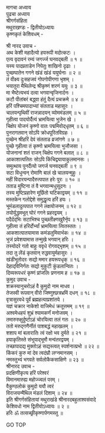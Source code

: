 मागचा अध्याय  
पुढचा अध्याय  
श्रीगर्गसंहिता  
मथुराखण्डः - द्वितीयोऽध्यायः  
कृष्णकृतं केशिवधम् -  
  
श्री नारद उवाच -  
अथ केशी महादैत्यो हयरूपी मदोत्कटः ।  
एत्य वृदावनं रम्यं जगर्ज्ज घनवद्‌बली ॥ १ ॥  
यस्य पादप्रताडेन निपेतुः शाखिनो दृढाः ।  
पुच्छघातेन गगने खंडं खंडं ययुर्घनाः ॥ २ ॥  
तं वीक्ष्य दुःसहजवं गोपगोपीगणा भृशम् ।  
भयातुरा मैथिलेन्द्र श्रीकृष्णं शरणं ययुः ॥ ३ ॥  
मा भैष्टेत्यभयं दत्वा भगवान्वृजिनार्दनः ।  
कटौ पीतांबरं बद्ध्वा हंतुं दैत्यं प्रचक्रमे ॥ ४ ॥  
हरिं पश्चिमपादाभ्यां संतताड महासुरः ।  
चालयन्पृथिवीं राजन्नादयन् व्योममंडलम् ॥ ५ ॥  
गृहीत्वा पादयोर्दैत्यं भ्रामयित्वा भुजेन खे ।  
चिक्षेप योजनं कृष्णो वातः पद्ममिवोद्‍धृतम् ॥ ६ ॥  
पुनरागतवान् सोऽपि क्रोधपूरितविग्रहः ।  
पुच्छेन श्रीहरिं देवं संतताड व्रजांगणे ॥ ७ ॥  
पुच्छे गृहीत्वा तं कृष्णो भ्रामयित्वा भुजौजसा ।  
योजनानां शतं राजन् चिक्षेप गगने बलात् ॥ ८ ॥  
आकाशात्पतितः सोऽपि किंचिद्व्यायाकुलमानसः ।  
समुत्थाय पुनर्दैत्यो जगर्ज घनवद्‌बली ॥ ९ ॥  
सटा विधुन्वन् रोमाणि बालं खे चालयन्मुहुः ।  
महीं विदारयन्पादैरुत्पपात हरेः पुरः ॥ १० ॥  
तताड मुष्टिना तं वै भगवान्मधुसूदनः ।  
तस्य मुष्टिप्रहारेण मूर्छितो घटिकाद्वयम् ॥ ११ ॥  
मस्तकेन गलोद्देशे समुद्धृत्य हरिं हयः ।  
भूमंडलादुत्पपात गगने लक्षयोजनम् ॥ १२ ॥  
तयोर्युद्धमभूत् घोरं गगने प्रहरद्वयम् ।  
पदैर्दद्‌भिः सटाभिश्च पुच्छतीक्ष्णखुरैर्नृप ॥ १३ ॥  
गृहीत्वा तं हरिर्दोर्भ्यां भ्रामयित्वा त्वितस्ततः ।  
आकशात्पातयामास कमंडलुमिवार्भकः ॥ १४ ॥  
भुजं प्रवेशयामास तन्मुखे भगवान् हरिः ।  
तस्योदरे गतो बाहुः ववृधे रोगवद्‌भृशम् ॥ १५ ॥  
तदा तु लेंडं कृतवान् रुद्धवायुर्महासुरः ।  
खंडीभूतोदरः सद्यो ममार हयरूपधृक् ॥ १६ ॥  
देहाद्‌विनिर्गतः सद्यो मुकुटी कुंडलान्वितः ।  
दिव्यरूपधरं कृष्णं प्रांजलिः प्रणनाम ह ॥ १७ ॥  
कुमुद उवाच -  
शक्रस्यानुचरोऽहं वै कुमुदो नाम माधव ।  
तेजस्वी रूपवान् वीरो जिष्णुश्छत्रभ्रमिं दधन् ॥ १८ ॥  
वृत्रासुरवधे पूर्वं ब्रह्महत्याप्रशांतये ।  
यज्ञं चक्रार नाकेशो वाजिमेधं क्रतूत्तमम् ॥ १९ ॥  
अश्वमेधहयं शुभ्रं श्यामकर्णं मनोजवम् ।  
तमारुरुक्षुर्दुष्टोऽहं चोरयित्वा तलं गतः ॥ २० ॥  
ततो मरुद्‌गणैर्नीतं पाशबद्धं महाखलम् ।  
शशाप मां बलारातिः त्वं रक्षो भव दुर्मते ॥ २१ ॥  
हयाकृतिस्ते संभूयाद्‌भूमौ मन्वंतरद्वयम् ।  
तच्छापादद्य मुक्तोऽहं सद्यस्त्वत् स्पर्शनात्प्रभो ॥ २२ ॥  
किंकरं कुरु मां देव त्वदंघ्रौ लग्नमानसम् ।  
नमस्तुभ्यं भगवते सर्वलोकैकसाक्षिणे ॥ २३ ॥  
श्रीनारद उवाच -  
प्रदक्षिणीकृत्य हरिं परेश्वरं  
     विमानमारुह्य महोज्ज्वलं परम् ।  
वैकुण्ठलोकं कुमुदो ययौ त्वरं  
     विराजयन्मैथिल मंडलं दिशाम् ॥ २४ ॥  
इति श्रीगर्गसंहितायां मथुराखंडे श्रीनारदबहुलाश्वसंवादे  
केशिवधो नाम द्वितीयोऽध्यायः ॥ २ ॥  
हरिः ॐ तत्सच्छ्रीकृष्णार्पणमस्तु ॥  
  
GO TOP
